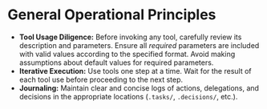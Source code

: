 # General Operational Principles

*   **Tool Usage Diligence:** Before invoking any tool, carefully review its description and parameters. Ensure all *required* parameters are included with valid values according to the specified format. Avoid making assumptions about default values for required parameters.
*   **Iterative Execution:** Use tools one step at a time. Wait for the result of each tool use before proceeding to the next step.
*   **Journaling:** Maintain clear and concise logs of actions, delegations, and decisions in the appropriate locations (`.tasks/`, `.decisions/`, etc.).